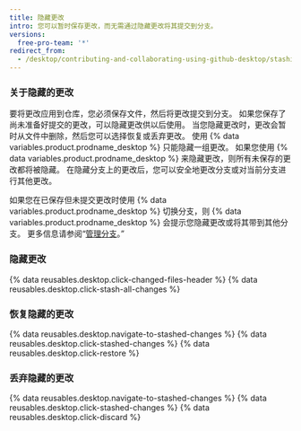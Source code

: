 ```yaml
---
title: 隐藏更改
intro: 您可以暂时保存更改，而无需通过隐藏更改将其提交到分支。
versions:
  free-pro-team: '*'
redirect_from:
  - /desktop/contributing-and-collaborating-using-github-desktop/stashing-changes
---
```

### 关于隐藏的更改

要将更改应用到仓库，您必须保存文件，然后将更改提交到分支。 如果您保存了尚未准备好提交的更改，可以隐藏更改供以后使用。 当您隐藏更改时，更改会暂时从文件中删除，然后您可以选择恢复或丢弃更改。 使用 {% data variables.product.prodname_desktop %} 只能隐藏一组更改。 如果您使用 {% data variables.product.prodname_desktop %} 来隐藏更改，则所有未保存的更改都将被隐藏。 在隐藏分支上的更改后，您可以安全地更改分支或对当前分支进行其他更改。

如果您在已保存但未提交更改时使用 {% data variables.product.prodname_desktop %} 切换分支，则 {% data variables.product.prodname_desktop %} 会提示您隐藏更改或将其带到其他分支。 更多信息请参阅“[管理分支](/desktop/contributing-to-projects/managing-branches#switching-between-branches)。”

### 隐藏更改

{% data reusables.desktop.click-changed-files-header %}
{% data reusables.desktop.click-stash-all-changes %}

### 恢复隐藏的更改

{% data reusables.desktop.navigate-to-stashed-changes %}
{% data reusables.desktop.click-stashed-changes %}
{% data reusables.desktop.click-restore %}

### 丢弃隐藏的更改

{% data reusables.desktop.navigate-to-stashed-changes %}
{% data reusables.desktop.click-stashed-changes %}
{% data reusables.desktop.click-discard %}
